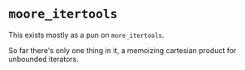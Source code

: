 # `moore_itertools` 

This exists mostly as a pun on `more_itertools`.

So far there's only one thing in it, a memoizing cartesian product for unbounded iterators.


